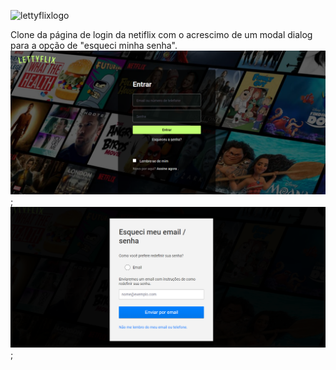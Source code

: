 
  ![lettyflixlogo](https://github.com/LeticiaHalana/lettyflix-login/assets/111353480/309759a0-373f-4364-91be-db9d9d3149ae)

Clone da página de login da netiflix com o acrescimo de um modal dialog para a opção de "esqueci minha senha".
 ![lettyflixpages](https://github.com/LeticiaHalana/lettyflix-login/blob/main/imgs/pages_login.png);
 ![lettyflixpages](https://github.com/LeticiaHalana/lettyflix-login/blob/main/imgs/pages_modal.png);



